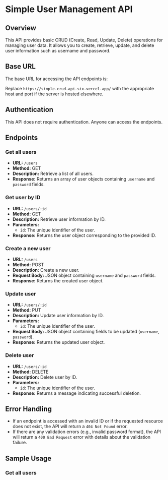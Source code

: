 # Simple User Management API

## Overview

This API provides basic CRUD (Create, Read, Update, Delete) operations for managing user data. It allows you to create, retrieve, update, and delete user information such as username and password.

## Base URL

The base URL for accessing the API endpoints is:

Replace `https://simple-crud-api-six.vercel.app/` with the appropriate host and port if the server is hosted elsewhere.

## Authentication

This API does not require authentication. Anyone can access the endpoints.

## Endpoints

### Get all users

- **URL:** `/users`
- **Method:** GET
- **Description:** Retrieve a list of all users.
- **Response:** Returns an array of user objects containing `username` and `password` fields.

### Get user by ID

- **URL:** `/users/:id`
- **Method:** GET
- **Description:** Retrieve user information by ID.
- **Parameters:**
  - `id`: The unique identifier of the user.
- **Response:** Returns the user object corresponding to the provided ID.

### Create a new user

- **URL:** `/users`
- **Method:** POST
- **Description:** Create a new user.
- **Request Body:** JSON object containing `username` and `password` fields.
- **Response:** Returns the created user object.

### Update user

- **URL:** `/users/:id`
- **Method:** PUT
- **Description:** Update user information by ID.
- **Parameters:**
  - `id`: The unique identifier of the user.
- **Request Body:** JSON object containing fields to be updated (`username`, `password`).
- **Response:** Returns the updated user object.

### Delete user

- **URL:** `/users/:id`
- **Method:** DELETE
- **Description:** Delete user by ID.
- **Parameters:**
  - `id`: The unique identifier of the user.
- **Response:** Returns a message indicating successful deletion.

## Error Handling

- If an endpoint is accessed with an invalid ID or if the requested resource does not exist, the API will return a `404 Not Found` error.
- If there are any validation errors (e.g., invalid password format), the API will return a `400 Bad Request` error with details about the validation failure.

## Sample Usage

### Get all users
